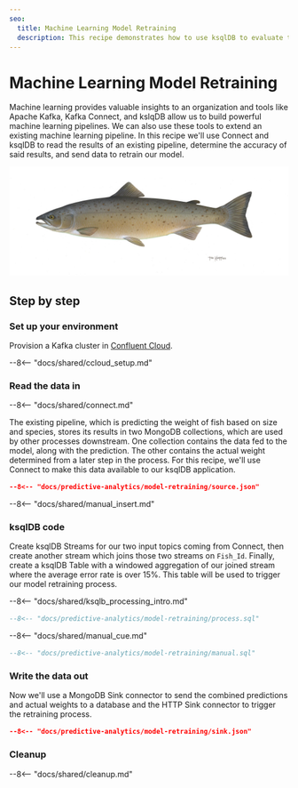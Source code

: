 ```yaml
---
seo:
  title: Machine Learning Model Retraining
  description: This recipe demonstrates how to use ksqlDB to evaluate the predictions of a machine learning model and send data to retrain the model when needed.
---
```


# Machine Learning Model Retraining

Machine learning provides valuable insights to an organization and tools like Apache Kafka, Kafka Connect, and kslqDB allow us to build powerful machine learning pipelines. We can also use these tools to extend an existing machine learning pipeline. In this recipe we'll use Connect and ksqlDB to read the results of an existing pipeline, determine the accuracy of said results, and send data to retrain our model.

![model retraining](../../img/atlantic-salmon.jpg)

## Step by step

### Set up your environment

Provision a Kafka cluster in [Confluent Cloud](https://www.confluent.io/confluent-cloud/tryfree/?utm_source=github&utm_medium=ksqldb_recipes&utm_campaign=model_retraining).

--8<-- "docs/shared/ccloud_setup.md"

### Read the data in

--8<-- "docs/shared/connect.md"

The existing pipeline, which is predicting the weight of fish based on size and species, stores its results in two MongoDB collections, which are used by other processes downstream. One collection contains the data fed to the model, along with the prediction. The other contains the actual weight determined from a later step in the process. For this recipe, we'll use Connect to make this data available to our ksqlDB application.

```json
--8<-- "docs/predictive-analytics/model-retraining/source.json"
```

--8<-- "docs/shared/manual_insert.md"

### ksqlDB code

Create ksqlDB Streams for our two input topics coming from Connect, then create another stream which joins those two streams on `Fish_Id`. Finally, create a ksqlDB Table with a windowed aggregation of our joined stream where the average error rate is over 15%. This table will be used to trigger our model retraining process.

--8<-- "docs/shared/ksqlb_processing_intro.md"

```sql
--8<-- "docs/predictive-analytics/model-retraining/process.sql"
```

--8<-- "docs/shared/manual_cue.md"

```sql
--8<-- "docs/predictive-analytics/model-retraining/manual.sql"
```

### Write the data out

Now we'll use a MongoDB Sink connector to send the combined predictions and actual weights to a database and the HTTP Sink connector to trigger the retraining process.

```json
--8<-- "docs/predictive-analytics/model-retraining/sink.json"
```

### Cleanup

--8<-- "docs/shared/cleanup.md"
